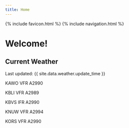 ```yaml
---
title: Home
---
```

{% include favicon.html %}
{% include navigation.html %}
# Welcome!

## Current Weather

Last updated: {{ site.data.weather.update_time }}

KAWO VFR A2990

KBLI VFR A2989

KBVS IFR A2990

KNUW VFR A2994

KORS VFR A2990


